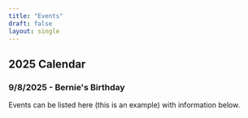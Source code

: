 ```yaml
---
title: "Events"
draft: false
layout: single
---
```


## 2025 Calendar

### 9/8/2025 - Bernie's Birthday

Events can be listed here (this is an example) with information below.
